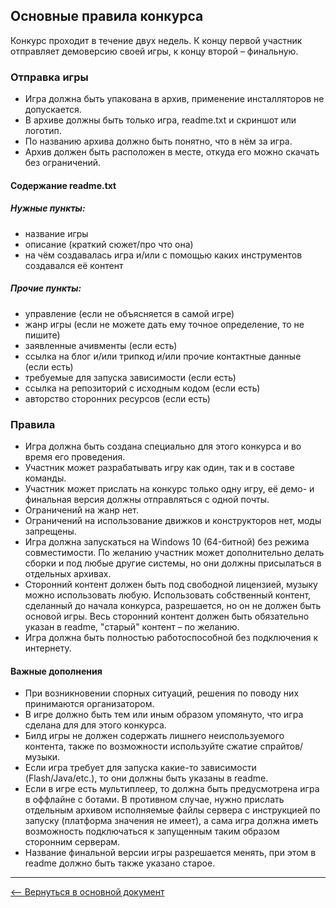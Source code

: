 ## Основные правила конкурса

Конкурс проходит в течение двух недель. К концу первой участник отправляет демоверсию своей игры, к концу второй – финальную.

### Отправка игры
* Игра должна быть упакована в архив, применение инсталляторов не допускается.
* В архиве должны быть только игра, readme.txt и скриншот или логотип.
* По названию архива должно быть понятно, что в нём за игра.
* Архив должен быть расположен в месте, откуда его можно скачать без ограничений.

#### Содержание readme.txt

##### Нужные пункты:
* название игры
* описание (краткий сюжет/про что она)
* на чём создавалась игра и/или с помощью каких инструментов создавался её контент

##### Прочие пункты:
* управление (если не объясняется в самой игре)
* жанр игры (если не можете дать ему точное определение, то не пишите)
* заявленные ачивменты (если есть)
* ссылка на блог и/или трипкод и/или прочие контактные данные (если есть)
* требуемые для запуска зависимости (если есть)
* ссылка на репозиторий с исходным кодом (если есть)
* авторство сторонних ресурсов (если есть)

### Правила
* Игра должна быть создана специально для этого конкурса и во время его проведения.
* Участник может разрабатывать игру как один, так и в составе команды.
* Участник может прислать на конкурс только одну игру, её демо- и финальная версия должны отправляться с одной почты.
* Ограничений на жанр нет.
* Ограничений на использование движков и конструкторов нет, моды запрещены.
* Игра должна запускаться на Windows 10 (64-битной) без режима совместимости. По желанию участник может дополнительно делать сборки и под любые другие системы, но они должны присылаться в отдельных архивах.
* Сторонний контент должен быть под свободной лицензией, музыку можно использовать любую. Использовать собственный контент, сделанный до начала конкурса, разрешается, но он не должен быть основой игры. Весь сторонний контент должен быть обязательно указан в readme, "старый" контент – по желанию.
* Игра должна быть полностью работоспособной без подключения к интернету.

#### Важные дополнения
* При возникновении спорных ситуаций, решения по поводу них принимаются организатором.
* В игре должно быть тем или иным образом упомянуто, что игра сделана для для этого конкурса.
* Билд игры не должен содержать лишнего неиспользуемого контента, также по возможности используйте сжатие спрайтов/музыки.
* Если игра требует для запуска какие-то зависимости (Flash/Java/etc.), то они должны быть указаны в readme.
* Если в игре есть мультиплеер, то должна быть предусмотрена игра в оффлайне с ботами. В противном случае, нужно прислать отдельным архивом исполняемые файлы сервера с инструкцией по запуску (платформа значения не имеет), а сама игра должна иметь возможность подключаться к запущенным таким образом сторонним серверам.
* Название финальной версии игры разрешается менять, при этом в readme должно быть также указано старое.

---
[&#10229; Вернуться в основной документ](main.md)
